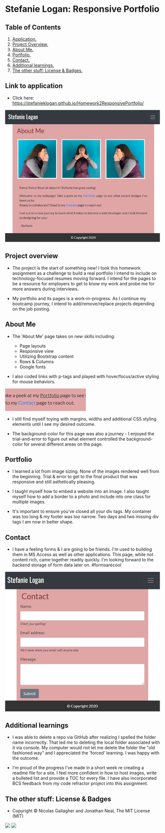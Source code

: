 # Stefanie Logan: Responsive Portfolio

## Table of Contents
1. [ Application. ](#application)
2. [ Project Overview. ](#overview)
3. [ About Me. ](#me)
4. [ Portfolio. ](#portfolio)
5. [ Contact. ](#contact)
6. [ Additional learnings. ](#learnings)
7. [ The other stuff: License & Badges. ](#streetcred)


<a name="application"></a>
## Link to application

* Click here: https://stefanieklogan.github.io/Homework2ResponsivePortfolio/

![Homepage image](https://github.com/stefanieklogan/Homework2ResponsivePortfolio/blob/main/images/home.JPG)

<a name="overview"></a>
## Project overview

* The project is the start of something new! I took this homework assignment as a challenge to build a real portfolio I intend to include on technology-focused resumes moving forward. I intend for the pages to be a resource for employers to get to know my work and probe me for more answers during interviews.

* My portfolio and its pages is a work-in-progress. As I continue my bootcamp journey, I intend to add/remove/replace projects depending on the job posting.

<a name="me"></a>
## About Me

* The 'About Me' page takes on new skills including:
    * Page layouts
    * Responsive view
    * Utilizing Bootstrap content
    * Rows & Columns
    * Google fonts

* I also coded links with p-tags and played with hover/focus/active styling for mouse behaviors.

![Hover image](https://github.com/stefanieklogan/Homework2ResponsivePortfolio/blob/main/images/mousehover.JPG)

* I still find myself toying with margins, widths and additional CSS styling elements until I see my desired outcome.

* The background-color for this page was also a journey - I enjoyed the trial-and-error to figure out what element controlled the background-color for several different areas on the page.

<a name="portfolio"></a>
## Portfolio

* I learned a lot from image sizing. None of the images rendered well from the beginning. Trial & error to get to the final product that was responsive and still asthetically pleasing.

* I taught myself how to embed a website into an image. I also taught myself how to add a border to a photo and include into one class for multiple images.

* It's important to ensure you've closed all your div tags. My container was too long & my footer was too narrow. Two days and two missing div tags I am now in better shape.

<a name="contact"></a>
## Contact

* I have a feeling forms & I are going to be friends. I'm used to building them in MS Access as well as other applications. This page, while not content rich, came together readily quickly. I'm looking forward to the backend storage of form data later on. #formsarecool

![Contact image](https://github.com/stefanieklogan/Homework2ResponsivePortfolio/blob/main/images/contact.JPG)

<a name="learnings"></a>
## Additional learnings

* I was able to delete a repo via GitHub after realizing I spelled the folder name incorrectly. That led me to deleting the local folder associated with it via console. My computer would not let me delete the folder the "old fashioned way" and I appreciated the 'forced' learning. I was happy with the outcome.

* I'm proud of the progress I've made in a short week re creating a readme file for a site. I feel more confident in how to host images, write a bulleted list and provide a TOC for every file. I have also incorporated BCS feedback from my code refractor project into this assignment.

<a name="streetcred"></a>
## The other stuff: License & Badges

* Copyright © Nicolas Gallagher and Jonathan Neal, The MIT License (MIT)

<img src="https://img.shields.io/badge/html5%20-%23E34F26.svg?&style=for-the-badge&logo=html5&logoColor=white"/>

<img src="https://img.shields.io/badge/css3%20-%231572B6.svg?&style=for-the-badge&logo=css3&logoColor=white"/>